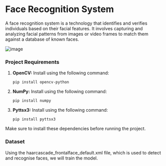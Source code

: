 # Face Recognition System
A face recognition system is a technology that identifies and verifies individuals based on their facial features. It involves capturing and analyzing facial patterns from images or video frames to match them against a database of known faces.

![image](https://github.com/Kaushal03/Face-Recognition-System/assets/67416597/ed482c9f-f0d9-4abe-98c9-4bbb21c7694b)

### Project Requirements

<ol>
<li><b>OpenCV:</b> Install using the following command:</li>
<pre><code>pip install opencv-python</code></pre>

<li><b>NumPy:</b> Install using the following command:</li>
<pre><code>pip install numpy</code></pre>

<li><b>Pyttsx3:</b> Install using the following command:</li>
<pre><code>pip install pyttsx3</code></pre>
</ol>

  <p>Make sure to install these dependencies before running the project.</p>

### Dataset
Using the haarcascade_frontalface_default.xml file, which is used to detect and recognise faces, we will train the model.
